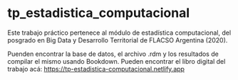 # tp_estadistica_computacional

Este trabajo práctico pertenece al módulo de estadística computacional, del posgrado en Big Data y Desarrollo Territorial de FLACSO Argentina (2020). 

Puenden encontrar la base de datos, el archivo .rdm y los resultados de compilar el mismo usando Bookdown. Pueden encontrar el libro digital del trabajo acá: https://tp-estadistica-computacional.netlify.app

